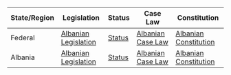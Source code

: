 | State/Region | Legislation                                  | Status                                   | Case Law                                  | Constitution                              |
|--------------|----------------------------------------------|------------------------------------------|-------------------------------------------|-------------------------------------------|
| Federal      | [Albanian Legislation](http://www.qpz.gov.al)| [Status](http://www.qpz.gov.al)          | [Albanian Case Law](http://www.gjykata.gov.al)| [Albanian Constitution](http://www.qpz.gov.al)|
| Albania      | [Albanian Legislation](http://www.qpz.gov.al)| [Status](http://www.qpz.gov.al)          | [Albanian Case Law](http://www.gjykata.gov.al)| [Albanian Constitution](http://www.qpz.gov.al)|